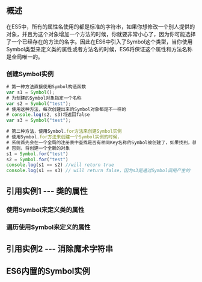 ## 概述  
在ES5中，所有的属性名使用的都是标准的字符串，如果你想修改一个别人提供的对象，并且为这个对象增加一个方法的时候，你就要非常小心了，因为你可能选择了一个已经存在的方法的名字。因此在ES6中引入了Symbol这个类型，当你使用Symbol类型来定义类的属性或者方法名的时候，ES6将保证这个属性和方法名称是全局唯一的。
### 创建Symbol实例  
```javascript  
# 第一种方法直接使用Symbol构造函数
var s1 = Symbol();
# 为创建的Symbol对象指定一个名称
var s2 = Symbol("test");
# 使用这种方法，每次创建出来的Symbol对象都是不一样的
# console.log(s2, s3)将返回false
var s3 = Symbol("test");

# 第二种方法，使用Symbol.for方法来创建Symbol实例
# 使用Symbol.for方法来创建一个Symbol实例的时候，
# 系统首先会在一个全局的注册表中查找是否有相同Key名称的Symbol被创建了，如果找到，就返回已经存在的对象
# 否则，将创建一个全新的对象
s1 = Symbol.for("test")
s2 = Symbol.for("test")
console.log(s1 == s2) //will return true
console.log(s1 == s3) // will return false，因为s3是通过Symbol调用产生的
```
## 引用实例1 --- 类的属性  

### 使用Symbol来定义类的属性  
### 遍历使用Symbol来定义的属性  
## 引用实例2 --- 消除魔术字符串  
## ES6内置的Symbol实例